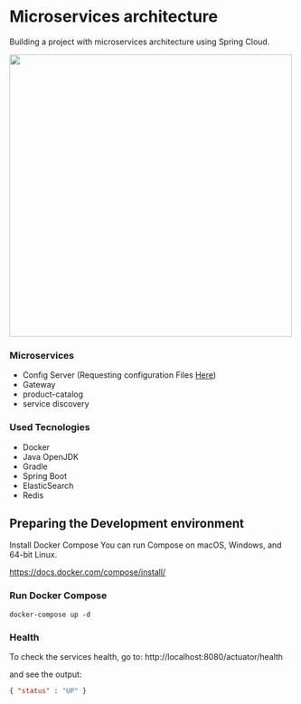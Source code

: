 
#  Microservices architecture
Building a project with microservices architecture using Spring Cloud.

<img src="https://user-images.githubusercontent.com/15113099/132511714-0bcf1a19-bb66-4fc0-a72d-e41081302adf.png" width="500"/>

### Microservices
* Config Server (Requesting configuration Files [Here](https://github.com/jrogeriosilva/micro-services-config))
* Gateway
* product-catalog
* service discovery


### Used Tecnologies
* Docker
* Java OpenJDK
* Gradle
* Spring Boot
* ElasticSearch
* Redis


## Preparing the Development environment

Install Docker Compose
You can run Compose on macOS, Windows, and 64-bit Linux.

https://docs.docker.com/compose/install/

### Run Docker Compose

```console
docker-compose up -d
```


### Health
To check the services health, go to:
http://localhost:8080/actuator/health

and see the output:
```json
{ "status" : "UP" }
```
